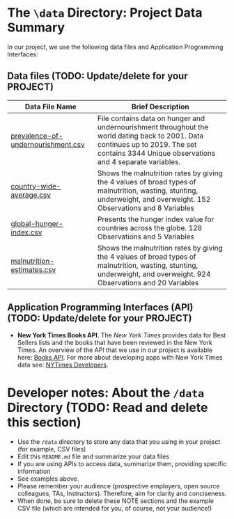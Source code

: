 # The `\data` Directory: Project Data Summary

In our project, we use the following data files and Application Programming Interfaces:

## Data files (TODO: Update/delete for your PROJECT)
|Data File Name | Brief Description|
|---------------| -----------------|
|[prevalence-of-undernourishment.csv](./prevalence-of-undernourishment.csv) | File contains data on hunger and undernourishment throughout the world dating back to 2001. Data continues up to 2019. The set contains 3344 Unique observations and 4 separate variables.|
[country-wide-average.csv](./country-wide-average.csv)| Shows the malnutrition rates by giving the 4 values of broad types of malnutrition, wasting, stunting, underweight, and overweight. 152 Observations and 8 Variables |
[global-hunger-index.csv](./global-hunger-index.csv)| Presents the hunger index value for countries across the globe. 128 Observations and 5 Variables|
[malnutrition-estimates.csv](./malnutrition-estimates.csv)| Shows the malnutrition rates by giving the 4 values of broad types of malnutrition, wasting, stunting, underweight, and overweight. 924 Observations and 20 Variables

## Application Programming Interfaces (API) (TODO: Update/delete for your PROJECT)

* **New York Times Books API**. The _New York Times_ provides data for Best
Sellers lists and the books that have been reviewed in the New York Times. An overview of the API that we use in our project is available here: [Books API](https://developer.nytimes.com/docs/books-product/1/overview). For more about developing apps with New York Times data see: [NYTimes Developers](https://developer.nytimes.com/).

# Developer notes: About the `/data` Directory (TODO: Read and delete this section)

* Use the `/data` directory to store any data that you using in your project (for example, CSV files)
* Edit this `README.md` file and summarize your data files
* If you are using APIs to access data, summarize them, providing specific information
* See examples above.
* Please remember your audience (prospective employers, open source colleagues, TAs, Instructors). Therefore,
aim for clarity and conciseness.
* When done, be sure to delete these NOTE sections and the example CSV file (which are intended for you, of course, not your audience!)
